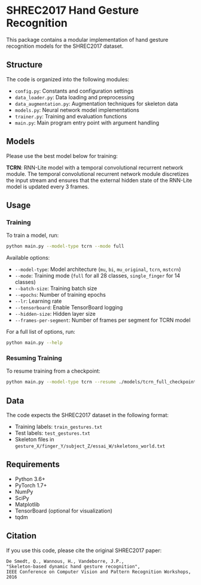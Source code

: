 # SHREC2017 Hand Gesture Recognition

This package contains a modular implementation of hand gesture recognition models for the SHREC2017 dataset.

## Structure

The code is organized into the following modules:

- `config.py`: Constants and configuration settings
- `data_loader.py`: Data loading and preprocessing
- `data_augmentation.py`: Augmentation techniques for skeleton data
- `models.py`: Neural network model implementations
- `trainer.py`: Training and evaluation functions
- `main.py`: Main program entry point with argument handling

## Models

Please use the best model below for training:

**TCRN**: RNN-Lite model with a temporal convolutional recurrent network module. The temporal convolutional recurrent network module discretizes the input stream and ensures that the external hidden state of the RNN-Lite model is updated every 3 frames.

## Usage

### Training

To train a model, run:

```bash
python main.py --model-type tcrn --mode full
```

Available options:
- `--model-type`: Model architecture (`mu`, `bi`, `mu_original`, `tcrn`, `mstcrn`)
- `--mode`: Training mode (`full` for all 28 classes, `single_finger` for 14 classes)
- `--batch-size`: Training batch size
- `--epochs`: Number of training epochs
- `--lr`: Learning rate
- `--tensorboard`: Enable TensorBoard logging
- `--hidden-size`: Hidden layer size
- `--frames-per-segment`: Number of frames per segment for TCRN model

For a full list of options, run:

```bash
python main.py --help
```

### Resuming Training

To resume training from a checkpoint:

```bash
python main.py --model-type tcrn --resume ./models/tcrn_full_checkpoint_epoch50_acc85.00.pt --additional-epochs 50
```

## Data

The code expects the SHREC2017 dataset in the following format:
- Training labels: `train_gestures.txt`
- Test labels: `test_gestures.txt`
- Skeleton files in `gesture_X/finger_Y/subject_Z/essai_W/skeletons_world.txt`

## Requirements

- Python 3.6+
- PyTorch 1.7+
- NumPy
- SciPy
- Matplotlib
- TensorBoard (optional for visualization)
- tqdm

## Citation

If you use this code, please cite the original SHREC2017 paper:

```
De Smedt, Q., Wannous, H., Vandeborre, J.P., 
"Skeleton-based dynamic hand gesture recognition", 
IEEE Conference on Computer Vision and Pattern Recognition Workshops, 2016
``` 
